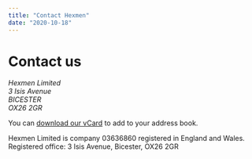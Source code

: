 ```yaml
---
title: "Contact Hexmen"
date: "2020-10-18"
---
```


# Contact us

<address>
Hexmen Limited<br>
3 Isis Avenue<br>
BICESTER<br>
OX26 2GR<br>
</address>

You can [download our vCard](./hexmen.vcf) to add to your address book.

Hexmen Limited is company 03636860 registered in England and Wales. Registered office: 3 Isis Avenue, Bicester, OX26 2GR
